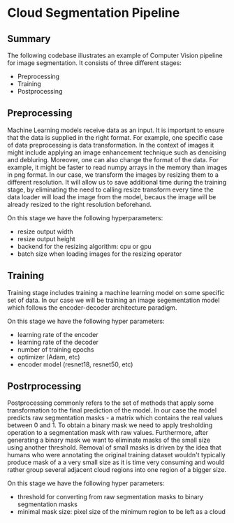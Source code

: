 # Cloud Segmentation Pipeline

## Summary

The following codebase illustrates an example of Computer Vision pipeline for image segmentation. It consists of three different stages:
- Preprocessing
- Training
- Postprocessing

## Preprocessing

Machine Learning models receive data as an input. It is important to ensure that the data is supplied in the right format. For example, one specific case of data preprocessing is data transformation. In the context of images it might include applying an image enhancement technique such as denoising and debluring. Moreover, one can also change the format of the data. For example, it might be faster to read numpy arrays in the memory than images in png format. In our case, we transform the images by resizing them to a different resolution. It will allow us to save additional time during the training stage, by eliminating the need to calling resize transform every time the data loader will load the image from the model, becaus the image will be already resized to the right resolution beforehand.

On this stage we have the following hyperparameters: 
- resize output width
- resize output height
- backend for the resizing algorithm: cpu or gpu
- batch size when loading images for the resizing operator


## Training

Training stage includes training a machine learning model on some specific set of data. In our case we will be training an image segementation model which follows the encoder-decoder architecture paradigm. 

On this stage we have the following hyper parameters: 
- learning rate of the encoder
- learning rate of the decoder
- number of training epochs
- optimizer (Adam, etc)
- encoder model (resnet18, resnet50, etc)

## Postrprocessing

Postprocessing commonly refers to the set of methods that apply some transformation to the final prediction of the model. In our case the model predicts raw segmentation masks - a matrix which contains the real values between 0 and 1. To obtain a binary mask we need to apply tresholding operation to a segmentation mask with raw values. Furthermore, after generating a binary mask we want to eliminate masks of the small size using another threshold. Removal of small masks is driven by the idea that humans who were annotating the original training dataset wouldn't typically produce mask of a a very small size as it is time very consuming and would rather group several adjacent cloud regions into one region of a bigger size.

On this stage we have the following hyper parameters: 
- threshold for converting from raw segmentation masks to binary segmentation masks
- minimal mask size: pixel size of the minimum region to be left as a cloud
